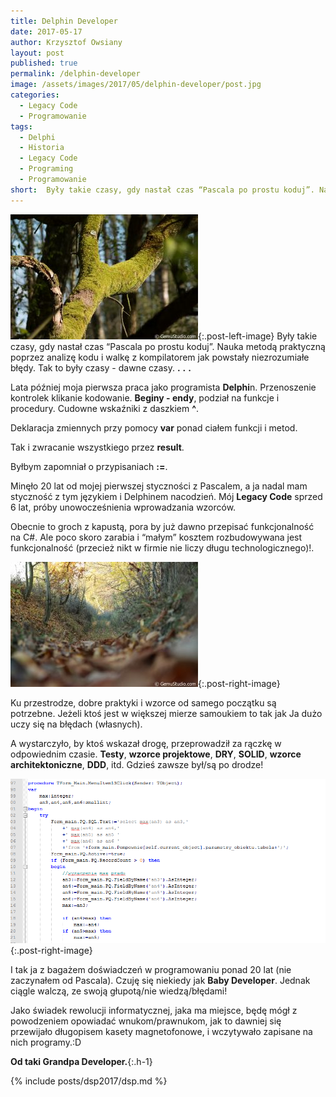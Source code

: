 ```yaml
---
title: Delphin Developer
date: 2017-05-17
author: Krzysztof Owsiany
layout: post
published: true
permalink: /delphin-developer
image: /assets/images/2017/05/delphin-developer/post.jpg
categories:
  - Legacy Code
  - Programowanie
tags:
  - Delphi
  - Historia
  - Legacy Code
  - Programing
  - Programowanie
short:  Były takie czasy, gdy nastał czas “Pascala po prostu koduj”. Nauka metodą praktyczną poprzez analizę kodu i walkę z kompilatorem jak powstały niezrozumiałe błędy. Tak to były czasy - dawne czasy.
---
```

[![GemuStudio.com Delphin Developer][image1]][image1-big]{:.post-left-image}
Były takie czasy, gdy nastał czas “Pascala po prostu koduj”.
Nauka metodą praktyczną poprzez analizę kodu i walkę z kompilatorem jak powstały niezrozumiałe błędy.
Tak to były czasy - dawne czasy.
**.**
**.**
**.**
    
Lata później moja pierwsza praca jako programista **Delphi**n. Przenoszenie kontrolek klikanie kodowanie. **Beginy - endy**, podział na funkcje i procedury. Cudowne wskaźniki z daszkiem **^**. 

Deklaracja zmiennych przy pomocy **var** ponad ciałem funkcji i metod. 

Tak i zwracanie wszystkiego przez **result**. 

Byłbym zapomniał o przypisaniach **:=**.

Minęło 20 lat od mojej pierwszej styczności z Pascalem, a ja nadal mam styczność z tym językiem i Delphinem nacodzień. Mój **Legacy Code** sprzed 6 lat, próby unowocześnienia wprowadzania wzorców.

Obecnie to groch z kapustą, pora by już dawno przepisać funkcjonalność na C#. Ale poco skoro zarabia i “małym” kosztem rozbudowywana jest funkcjonalność (przecież nikt w firmie nie liczy długu technologicznego)!.

[![GemuStudio.com Delphin Developer][post]][post-big]{:.post-right-image}

Ku przestrodze, dobre praktyki i wzorce od samego początku są potrzebne. Jeżeli ktoś jest w większej mierze samoukiem to tak jak Ja dużo uczy się na błędach (własnych).

A wystarczyło, by ktoś wskazał drogę, przeprowadził za rączkę w odpowiednim czasie. **Testy**, **wzorce projektowe**, **DRY**, **SOLID**, **wzorce architektoniczne**, **DDD**, itd. Gdzieś zawsze był/są po drodze!

[![GemuStudio.com Delphin Developer][image2]][image2-big]{:.post-right-image}

I tak ja z bagażem doświadczeń w programowaniu ponad 20 lat (nie zaczynałem od Pascala). Czuję się niekiedy jak **Baby Developer**. Jednak ciągle walczą, ze swoją głupotą/nie wiedzą/błędami!

Jako świadek rewolucji informatycznej, jaka ma miejsce, będę mógł z powodzeniem opowiadać wnukom/prawnukom, jak to dawniej się przewijało długopisem kasety magnetofonowe, i wczytywało zapisane na nich programy.:D

**Od taki Grandpa Developer.**{:.h-1}
    
{% include posts/dsp2017/dsp.md %}

[post]: /assets/images/2017/05/delphin-developer/post.jpg
[post-big]: /assets/images/2017/05/delphin-developer/post-big.jpg

[image1]: /assets/images/2017/05/delphin-developer/image1.jpg
[image1-big]: /assets/images/2017/05/delphin-developer/image1-big.jpg

[image2]: /assets/images/2017/05/delphin-developer/image2.png
[image2-big]: /assets/images/2017/05/delphin-developer/image2-big.png